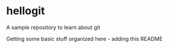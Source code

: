 # hellogit
A sample repository to learn about git

Getting some basic stuff organized here - adding this README

